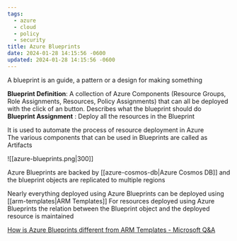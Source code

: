 ```yaml
---
tags:
  - azure
  - cloud
  - policy
  - security
title: Azure Blueprints
date: 2024-01-28 14:15:56 -0600
updated: 2024-01-28 14:15:56 -0600
---
```


A blueprint is an guide, a pattern or a design for making something  

**Blueprint Definition**: A collection of Azure Components (Resource Groups, Role Assignments, Resources, Policy Assignments) that can all be deployed with the click of an button. Describes what the blueprint should do  
**Blueprint Assignment** : Deploy all the resources in the Blueprint

It is used to automate the process of resource deployment in Azure  
The various components that can be used in Blueprints are called as Artifacts

![[azure-blueprints.png|300]]

Azure Blueprints are backed by [[azure-cosmos-db|Azure Cosmos DB]] and the blueprint objects are replicated to multiple regions  

Nearly everything deployed using Azure Blueprints can be deployed using [[arm-templates|ARM Templates]] 
For resources deployed using Azure Blueprints the relation between the Blueprint object and the deployed resource is maintained 

[How is Azure Blueprints different from ARM Templates - Microsoft Q&A](https://learn.microsoft.com/en-us/answers/questions/26851/how-is-azure-blue-prints-different-from-resource-m)
